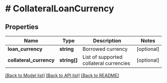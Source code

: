 # # CollateralLoanCurrency

## Properties

Name | Type | Description | Notes
------------ | ------------- | ------------- | -------------
**loan_currency** | **string** | Borrowed currency | [optional] 
**collateral_currency** | **string[]** | List of supported collateral currencies | [optional] 

[[Back to Model list]](../../README.md#documentation-for-models) [[Back to API list]](../../README.md#documentation-for-api-endpoints) [[Back to README]](../../README.md)
